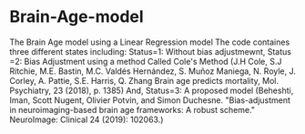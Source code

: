 # Brain-Age-model
The Brain Age model using a Linear Regression model 
The code containes three different states including:
Status=1: Without bias adjustmewnt, 
Status =2: Bias Adjustment using a method Called Cole's Method (J.H Cole, S.J Ritchie, M.E. Bastin, M.C. Valdés Hernández, S. Muñoz Maniega, N. Royle, J. Corley, A. Pattie, S.E. Harris, Q. Zhang
Brain age predicts mortality, Mol. Psychiatry, 23 (2018), p. 1385) 
And, Status=3: A proposed model (Beheshti, Iman, Scott Nugent, Olivier Potvin, and Simon Duchesne. "Bias-adjustment in neuroimaging-based brain age frameworks: A robust scheme." NeuroImage: Clinical 24 (2019): 102063.)
